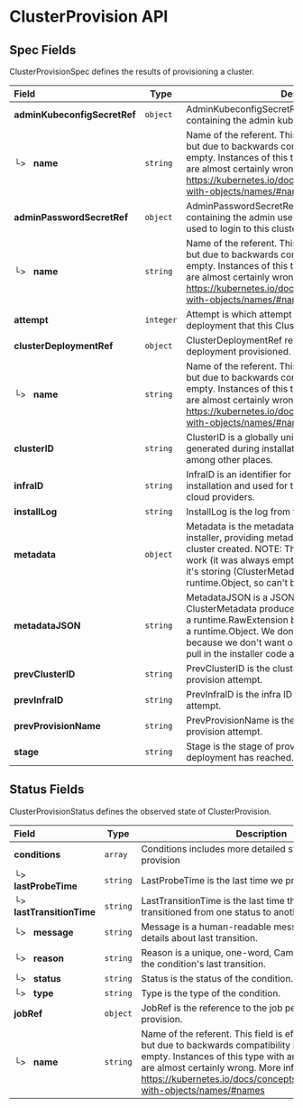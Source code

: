 # ClusterProvision API

## Spec Fields

ClusterProvisionSpec defines the results of provisioning a cluster.

| Field | Type | Description | Validations |
|:---|---|---|---|
|  **adminKubeconfigSecretRef** | `object` | AdminKubeconfigSecretRef references the secret containing the admin kubeconfig for this cluster. | N/A |
| └>&nbsp;&nbsp; **name** | `string` | Name of the referent. This field is effectively required, but due to backwards compatibility is allowed to be empty. Instances of this type with an empty value here are almost certainly wrong. More info: https://kubernetes.io/docs/concepts/overview/working-with-objects/names/#names | N/A |
|  **adminPasswordSecretRef** | `object` | AdminPasswordSecretRef references the secret containing the admin username/password which can be used to login to this cluster. | N/A |
| └>&nbsp;&nbsp; **name** | `string` | Name of the referent. This field is effectively required, but due to backwards compatibility is allowed to be empty. Instances of this type with an empty value here are almost certainly wrong. More info: https://kubernetes.io/docs/concepts/overview/working-with-objects/names/#names | N/A |
|  **attempt** | `integer` | Attempt is which attempt number of the cluster deployment that this ClusterProvision is | N/A |
|  **clusterDeploymentRef** | `object` | ClusterDeploymentRef references the cluster deployment provisioned. | N/A |
| └>&nbsp;&nbsp; **name** | `string` | Name of the referent. This field is effectively required, but due to backwards compatibility is allowed to be empty. Instances of this type with an empty value here are almost certainly wrong. More info: https://kubernetes.io/docs/concepts/overview/working-with-objects/names/#names | N/A |
|  **clusterID** | `string` | ClusterID is a globally unique identifier for this cluster generated during installation. Used for reporting metrics among other places. | N/A |
|  **infraID** | `string` | InfraID is an identifier for this cluster generated during installation and used for tagging/naming resources in cloud providers. | N/A |
|  **installLog** | `string` | InstallLog is the log from the installer. | N/A |
|  **metadata** | `object` | Metadata is the metadata.json generated by the installer, providing metadata information about the cluster created. NOTE: This is not used because it didn't work (it was always empty). We think because the thing it's storing (ClusterMetadata from installer) is not a runtime.Object, so can't be put in a RawExtension. | N/A |
|  **metadataJSON** | `string` | MetadataJSON is a JSON representation of the ClusterMetadata produced by the installer. We don't use a runtime.RawExtension because ClusterMetadata isn't a runtime.Object. We don't use ClusterMetadata itself because we don't want our API consumers to need to pull in the installer code and its dependencies. | N/A |
|  **prevClusterID** | `string` | PrevClusterID is the cluster ID of the previous failed provision attempt. | N/A |
|  **prevInfraID** | `string` | PrevInfraID is the infra ID of the previous failed provision attempt. | N/A |
|  **prevProvisionName** | `string` | PrevProvisionName is the name of the previous failed provision attempt. | N/A |
|  **stage** | `string` | Stage is the stage of provisioning that the cluster deployment has reached. | N/A |
## Status Fields

ClusterProvisionStatus defines the observed state of ClusterProvision.

| Field | Type | Description | Validations |
|:---|---|---|---|
|  **conditions** | `array` | Conditions includes more detailed status for the cluster provision | N/A |
| └>&nbsp;&nbsp; **lastProbeTime** | `string` | LastProbeTime is the last time we probed the condition. | N/A |
| └>&nbsp;&nbsp; **lastTransitionTime** | `string` | LastTransitionTime is the last time the condition transitioned from one status to another. | N/A |
| └>&nbsp;&nbsp; **message** | `string` | Message is a human-readable message indicating details about last transition. | N/A |
| └>&nbsp;&nbsp; **reason** | `string` | Reason is a unique, one-word, CamelCase reason for the condition's last transition. | N/A |
| └>&nbsp;&nbsp; **status** | `string` | Status is the status of the condition. | N/A |
| └>&nbsp;&nbsp; **type** | `string` | Type is the type of the condition. | N/A |
|  **jobRef** | `object` | JobRef is the reference to the job performing the provision. | N/A |
| └>&nbsp;&nbsp; **name** | `string` | Name of the referent. This field is effectively required, but due to backwards compatibility is allowed to be empty. Instances of this type with an empty value here are almost certainly wrong. More info: https://kubernetes.io/docs/concepts/overview/working-with-objects/names/#names | N/A |
